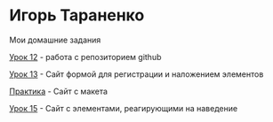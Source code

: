 # Игорь Тараненко
Мои домашние задания

[Урок 12](http://igortaranenko.github.io/github/less_12/ "Моя готовая домашка") - работа с репозиторием github

[Урок 13](https://igortaranenko.github.io/Less_13/ "Урок №13") - Сайт формой для регистрации и наложением элементов

[Практика](https://igortaranenko.github.io/Practice/src/ "Практика") - Сайт с макета

[Урок 15](https://igortaranenko.github.io/Less_15/index.html "Урок №15") - Сайт с элементами, реагирующими на наведение


